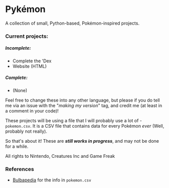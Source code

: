 # Pykémon
A collection of small, Python-based, Pokémon-inspired projects.

### Current projects:
##### Incomplete:
 - Complete the 'Dex
 - Website (HTML)
##### Complete:
 - (None)

Feel free to change these into any other language, but please if you do tell me via an issue with the "*making my version*" tag, and credit me (at least in a comment in your code)!

These projects will be using a file that I will probably use a lot of - `pokemon.csv`. It is a CSV file that contains data for every Pokémon *ever* (Well, probably not really).

So that's about it! These are ***still works in progress***, and may not be done for a while.

All rights to Nintendo, Creatures Inc and Game Freak

### References
 - [Bulbapedia](https://bulbapedia.bulbagarden.net/wiki/Main_Page) for the info in `pokemon.csv`
